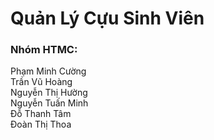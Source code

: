 # Quản Lý Cựu Sinh Viên
<h3>Nhóm HTMC:</br></h3>
Phạm Minh Cường</br>
Trần Vũ Hoàng</br>
Nguyễn Thị Hường</br>
Nguyễn Tuấn Minh</br>
Đỗ Thanh Tâm</br>
Đoàn Thị Thoa</br>

